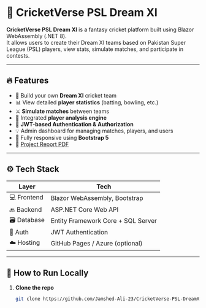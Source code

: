 # 🏏 CricketVerse PSL Dream XI

**CricketVerse PSL Dream XI** is a fantasy cricket platform built using Blazor WebAssembly (.NET 8).  
It allows users to create their Dream XI teams based on Pakistan Super League (PSL) players, view stats, simulate matches, and participate in contests.

---

## 🔥 Features

- 🎯 Build your own **Dream XI** cricket team
- 📊 View detailed **player statistics** (batting, bowling, etc.)
- ⚔️ **Simulate matches** between teams
- 🧠 Integrated **player analysis engine**
- 🔐 **JWT-based Authentication & Authorization**
- 💡 Admin dashboard for managing matches, players, and users
- 📱 Fully responsive using **Bootstrap 5**
- 🎥 [Project Report PDF](https://github.com/Jamshed-Ali-23/CricketVerse-PSL-DreamXI/blob/main/Dream%20XI.pdf)

---

## ⚙️ Tech Stack

| Layer | Tech |
|-------|------|
| 💻 Frontend | Blazor WebAssembly, Bootstrap |
| 🔙 Backend | ASP.NET Core Web API |
| 🗃️ Database | Entity Framework Core + SQL Server |
| 🔐 Auth | JWT Authentication |
| ☁️ Hosting | GitHub Pages / Azure (optional) |

---

## 🚀 How to Run Locally

1. **Clone the repo**
   ```bash
   git clone https://github.com/Jamshed-Ali-23/CricketVerse-PSL-DreamXI.git
